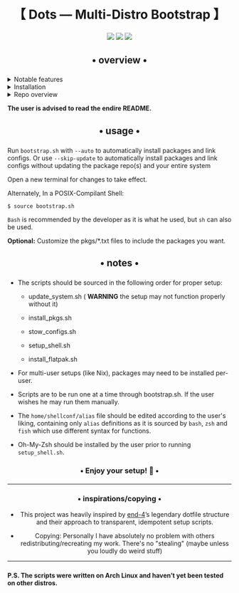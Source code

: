 <div align="center">
    <h1>【 Dots — Multi-Distro Bootstrap 】</h1>
    <h3></h3>
</div>

<div align="center">

![](https://img.shields.io/github/last-commit/TGGamer1/Dots?&style=for-the-badge&color=8ad7eb&logo=git&logoColor=D9E0EE&labelColor=1E202B)
![](https://img.shields.io/github/stars/TGGamer1/Dots?style=for-the-badge&logo=andela&color=86dbd7&logoColor=D9E0EE&labelColor=1E202B)
![](https://img.shields.io/github/repo-size/TGGamer1/Dots?color=86dbce&label=SIZE&logo=protondrive&style=for-the-badge&logoColor=D9E0EE&labelColor=1E202B)

</div>

<div align="center">
    <h2>• overview •</h2>
    <h3></h3>
</div>

<details> 
  <summary>Notable features</summary>
     
  - **Overview**: This repository automates setting up your terminal workflow and dotfiles across multiple Linux distributions.
  - **Distro Support**: It works on Arch, Debian/Ubuntu, Fedora, NixOS(No idea how it will behave), and even supports Brew and Flatpak.
  - **Transparent installation**: Every command is shown before it's run.
  - **Automatic setup**: with the `--auto` flag everything will be automatically installed and setup with proper symlinks using stow.
</details>
<details> 
  <summary>Installation</summary>

   - Just run 
   ```bash
   git clone https://github.com/TGGamer1/Dots.git ~/Dots
   cd ~/Dots
   ./bootstrap.sh
   ```
   - The name of the install script is `bootstrap.sh`.
</details>
<details>
  <summary>Repo overview</summary>

      Dots/
    ├── home                     # Contains files pointing to $HOME
    ├── config                   # Contains files pointing to $HOME/.config
    ├── bootstrap.sh             # Main entry point, sources modular scripts
    ├── scripts/
    │   ├── install_pkgs.sh      # Package installation logic
    │   ├── stow_configs.sh      # Links dotfiles via stow
    │   ├── setup_shell.sh       # Configures and sources your shell
    │   └── install_flatpak.sh   # Installs Flatpak apps
    └── pkgs/
        ├── common.txt           # Packages installed on all distros
        ├── arch.txt             # Arch-specific packages
        ├── debian.txt           # Debian/Ubuntu-specific packages
        ├── fedora.txt           # Fedora-specific packages
        └── nix.txt              # Nix package manager(Works in NixOS & w/o)

Everything is writen in `bash`
</details>

**The user is advised to read the endire README.**

<div align="center">
    <h2>• usage •</h2>
    <h3></h3>
</div>

Run `bootstrap.sh` with `--auto` to automatically install packages and link configs.
Or use `--skip-update` to automatically install packages and link configs without updating the package repo(s) and your entire system

Open a new terminal for changes to take effect.

Alternately, In a POSIX-Compilant Shell: 
```
$ source bootstrap.sh
```
`Bash` is recommended by the developer as it is what he used, but `sh` can also be used.


**Optional:** Customize the pkgs/*.txt files to include the packages you want.

<div align="center">
    <h2>• notes •</h2>
    <h3></h3>
</div>

- The scripts should be sourced in the following order for proper setup:

  -  update_system.sh ( **WARNING** the setup may not function properly without it)

   -  install_pkgs.sh

  -   stow_configs.sh

   -  setup_shell.sh

   -  install_flatpak.sh

- For multi-user setups (like Nix), packages may need to be installed per-user.

- Scripts are to be run one at a time through bootstrap.sh. If the user wishes he may run them manually.

- The `home/shellconf/alias` file should be edited according to the user's liking, containing only `alias` definitions as it is sourced by `bash`, `zsh` and `fish` which use different syntax for functions.

- Oh-My-Zsh should be installed by the user prior to running `setup_shell.sh`.

<div align="center">
    <h3>• Enjoy your setup! 🚀 •</h3>
    <h4></h4>
</div>

<div align="center">

---

<h3>• inspirations/copying •</h3>

- This project was heavily inspired by <a href="https://github.com/end-4">end-4</a>’s legendary dotfile structure and their approach to transparent, idempotent setup scripts.

- Copying: Personally I have absolutely no problem with others redistributing/recreating my work. There's no "stealing" (maybe unless you loudly do weird stuff)

</div>

---

<h3></h3>

**P.S. The scripts were written on Arch Linux and haven’t yet been tested on other distros.**
